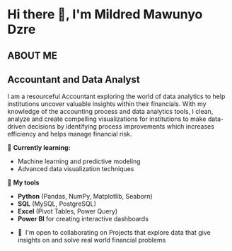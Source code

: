 Hi there 👋, I'm Mildred Mawunyo Dzre
============================================================================================================================================
ABOUT ME
---------------------------

Accountant and Data Analyst
---------------------------
I am a resourceful Accountant exploring the world of data analytics to help institutions uncover valuable insights within their financials. With my knowledge of the accounting process and data analytics tools, I clean, analyze and create compelling visualizations for institutions to make data-driven decisions by identifying process improvements which increases efficiency and helps manage financial risk. 


🔭 **Currently learning:**  
- Machine learning and predictive modeling  
- Advanced data visualization techniques

🌱 **My tools**  
- **Python** (Pandas, NumPy, Matplotlib, Seaborn)  
- **SQL** (MySQL, PostgreSQL)  
- **Excel** (Pivot Tables, Power Query)  
- **Power BI** for creating interactive dashboards

* 🤝  I'm open to collaborating on Projects that explore data that give insights on and solve real world financial problems

